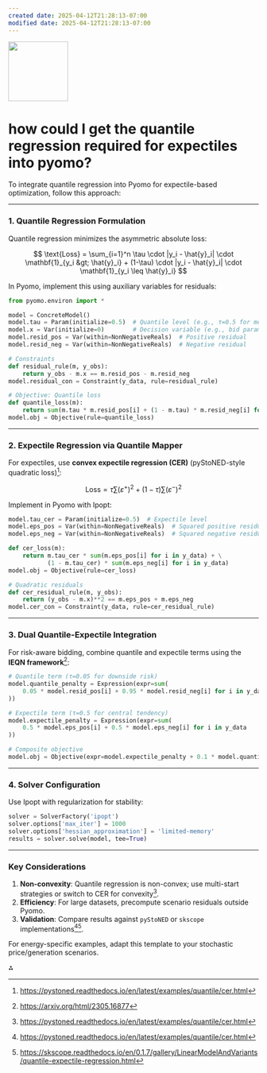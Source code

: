 ```yaml
---
created date: 2025-04-12T21:28:13-07:00
modified date: 2025-04-12T21:28:13-07:00
---
```

<img src="https://r2cdn.perplexity.ai/pplx-full-logo-primary-dark%402x.png" class="logo" width="120"/>

# how could I get the quantile regression required for expectiles into pyomo?

To integrate quantile regression into Pyomo for expectile-based optimization, follow this approach:

---

### **1. Quantile Regression Formulation**

Quantile regression minimizes the asymmetric absolute loss:

$$
\text{Loss} = \sum_{i=1}^n \tau \cdot |y_i - \hat{y}_i| \cdot \mathbf{1}_{y_i &gt; \hat{y}_i} + (1-\tau) \cdot |y_i - \hat{y}_i| \cdot \mathbf{1}_{y_i \leq \hat{y}_i}
$$

In Pyomo, implement this using auxiliary variables for residuals:

```python
from pyomo.environ import *

model = ConcreteModel()
model.tau = Param(initialize=0.5)  # Quantile level (e.g., τ=0.5 for median)
model.x = Var(initialize=0)        # Decision variable (e.g., bid parameter)
model.resid_pos = Var(within=NonNegativeReals)  # Positive residual
model.resid_neg = Var(within=NonNegativeReals)  # Negative residual

# Constraints
def residual_rule(m, y_obs):
    return y_obs - m.x == m.resid_pos - m.resid_neg
model.residual_con = Constraint(y_data, rule=residual_rule)

# Objective: Quantile loss
def quantile_loss(m):
    return sum(m.tau * m.resid_pos[i] + (1 - m.tau) * m.resid_neg[i] for i in y_data)
model.obj = Objective(rule=quantile_loss)
```

---

### **2. Expectile Regression via Quantile Mapper**

For expectiles, use **convex expectile regression (CER)** (pyStoNED-style quadratic loss)[^3]:

$$
\text{Loss} = \tau \sum (\varepsilon^+)^2 + (1-\tau) \sum (\varepsilon^-)^2
$$

Implement in Pyomo with Ipopt:

```python
model.tau_cer = Param(initialize=0.5)  # Expectile level
model.eps_pos = Var(within=NonNegativeReals)  # Squared positive residual
model.eps_neg = Var(within=NonNegativeReals)  # Squared negative residual

def cer_loss(m):
    return m.tau_cer * sum(m.eps_pos[i] for i in y_data) + \
           (1 - m.tau_cer) * sum(m.eps_neg[i] for i in y_data)
model.obj = Objective(rule=cer_loss)

# Quadratic residuals
def cer_residual_rule(m, y_obs):
    return (y_obs - m.x)**2 == m.eps_pos + m.eps_neg
model.cer_con = Constraint(y_data, rule=cer_residual_rule)
```

---

### **3. Dual Quantile-Expectile Integration**

For risk-aware bidding, combine quantile and expectile terms using the **IEQN framework**[^1]:

```python
# Quantile term (τ=0.05 for downside risk)
model.quantile_penalty = Expression(expr=sum(
    0.05 * model.resid_pos[i] + 0.95 * model.resid_neg[i] for i in y_data
))

# Expectile term (τ=0.5 for central tendency)
model.expectile_penalty = Expression(expr=sum(
    0.5 * model.eps_pos[i] + 0.5 * model.eps_neg[i] for i in y_data
))

# Composite objective
model.obj = Objective(expr=model.expectile_penalty + 0.1 * model.quantile_penalty)
```

---

### **4. Solver Configuration**

Use Ipopt with regularization for stability:

```python
solver = SolverFactory('ipopt')
solver.options['max_iter'] = 1000
solver.options['hessian_approximation'] = 'limited-memory'
results = solver.solve(model, tee=True)
```

---

### **Key Considerations**

1. **Non-convexity**: Quantile regression is non-convex; use multi-start strategies or switch to CER for convexity[^3].
2. **Efficiency**: For large datasets, precompute scenario residuals outside Pyomo.
3. **Validation**: Compare results against `pyStoNED` or `skscope` implementations[^3][^5].

For energy-specific examples, adapt this template to your stochastic price/generation scenarios.

<div>⁂</div>

[^1]: https://arxiv.org/html/2305.16877

[^2]: https://www.jstatsoft.org/article/view/v111i06/4631

[^3]: https://pystoned.readthedocs.io/en/latest/examples/quantile/cer.html

[^4]: https://www.osti.gov/servlets/purl/1771935

[^5]: https://skscope.readthedocs.io/en/0.1.7/gallery/LinearModelAndVariants/quantile-expectile-regression.html

[^6]: https://github.com/WenxinZhou/retire

[^7]: https://github.com/scikit-learn/scikit-learn/issues/23334

[^8]: https://eprints.whiterose.ac.uk/id/document/2840531

[^9]: https://arxiv.org/pdf/2311.06590.pdf

[^10]: https://github.com/matomatical/expectiles

[^11]: https://www.sciencedirect.com/science/article/pii/S0377221723002734

[^12]: https://lmc2179.github.io/posts/quantreg_pi.html

[^13]: https://www.linkedin.com/posts/anastasiosgiovanidis_quantile-expectile-regression-activity-7282523106705858560-bZQl

[^14]: https://barnesanalytics.com/quantile-regression-in-python/

[^15]: https://pyomo.readthedocs.io/en/6.8.0/contributed_packages/doe/doe.html

[^16]: https://en.wikipedia.org/wiki/Quantile_regression

[^17]: https://github.com/scikit-learn/scikit-learn/issues/13612

[^18]: https://jckantor.github.io/CBE30338/06.04-Linear-Production-Model-in-Pyomo.html

[^19]: https://pyomo.readthedocs.io/en/stable/explanation/

[^20]: https://pyomo.readthedocs.io

[^21]: https://github.com/WenxinZhou/retire

[^22]: https://osf.io/znj38/download

[^23]: http://www.pyomo.org/related-projects

[^24]: https://github.com/Pyomo/pyomo/blob/main/CHANGELOG.md

[^25]: https://scikit-learn.org/stable/auto_examples/linear_model/plot_quantile_regression.html

[^26]: https://freakonometrics.hypotheses.org/49947

[^27]: https://stats.stackexchange.com/questions/384909/formulating-quantile-regression-as-linear-programming-problem

[^28]: https://stackoverflow.com/questions/75534558/constrained-linear-regression-to-find-the-optimal-value-of-c-m1-m2-m3-in-the

[^29]: https://fneum.github.io/data-science-for-esm/08-workshop-pyomo.html

[^30]: https://pyomo.readthedocs.io/en/6.7.2/contributed_packages/mindtpy.html

